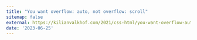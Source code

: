 ```yaml
---
title: "You want overflow: auto, not overflow: scroll"
sitemap: false
external: https://kilianvalkhof.com/2021/css-html/you-want-overflow-auto-not-overflow-scroll/
date: '2023-06-25'
---
```

